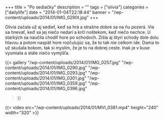 +++
title = "Po sediačky"
description = ""
tags = ["olivia"]
categories = ["dailylife"]
date = "2014-01-04T22:18:44"
banner = "/wp-content/uploads/2014/01/IMG_0290t.jpg"
+++

Olivia začala už aj sedieť, keď sa hrá a strašne dobre sa na ňu pozerá. Vie sa hnevať, keď sa jej niečo nedarí a krčí noštekom, keď niečo
nechce. U starkých sa naučila chodiť hore po schodoch. Zišla aj štyri schody dole dolu hlavou a
potom naspäť hore rozčulujúc sa, že to tak nie celkom ide. Doma to už skušala bokom, tak si myslím,
že je to na dobrej ceste. Inak je v kuse vysmiata a stále niečo vymýšľa.

{{< gallery
    "/wp-content/uploads/2014/01/IMG_0257.jpg"
    "/wp-content/uploads/2014/01/IMG_0290.jpg"
    "/wp-content/uploads/2014/01/IMG_0293.jpg"
    "/wp-content/uploads/2014/01/IMG_0301.jpg"
    "/wp-content/uploads/2014/01/IMG_0359.jpg"
    "/wp-content/uploads/2014/01/IMG_0396.jpg"
>}}

{{< video src="/wp-content/uploads/2014/01/MVI_0381.mp4" height="240" width="320" >}}


